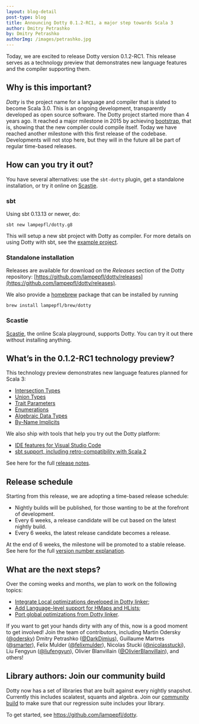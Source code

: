 ```yaml
---
layout: blog-detail
post-type: blog
title: Announcing Dotty 0.1.2-RC1, a major step towards Scala 3
author: Dmitry Petrashko
by: Dmitry Petrashko
authorImg: /images/petrashko.jpg
---
```


Today, we are excited to release Dotty version 0.1.2-RC1.  This release
serves as a technology preview that demonstrates new language features
and the compiler supporting them.


<!--more-->

## Why is this important?

_Dotty_ is the project name for a language and compiler that
is slated to become Scala 3.0. This is an ongoing development,
transparently developed as open source software. The Dotty project
started more than 4 years ago. It reached a major milestone in 2015 by
achieving
[bootstrap](http://dotty.epfl.ch/blog/2015/10/23/dotty-compiler-bootstraps.html),
that is, showing that the new compiler could compile itself.  Today we
have reached another milestone with this first release of the
codebase. Developments will not stop here, but they will in the future
all be part of regular time-based releases.

## How can you try it out?

You have several alternatives: use the `sbt-dotty` plugin, get a standalone
installation, or try it online on [Scastie].

### sbt
Using sbt 0.13.13 or newer, do:

```
sbt new lampepfl/dotty.g8
```

This will setup a new sbt project with Dotty as compiler. For more details on
using Dotty with sbt, see the
[example project](https://github.com/lampepfl/dotty-example-project).

### Standalone installation

Releases are available for download on the _Releases_
section of the Dotty repository: 
[https://github.com/lampepfl/dotty/releases](https://github.com/lampepfl/dotty/releases).

We also provide a [homebrew](https://brew.sh/) package that can be installed by running

```
brew install lampepfl/brew/dotty
```

### Scastie

[Scastie], the online Scala playground,
supports Dotty. 
You can try it out there without installing anything.

## What’s in the 0.1.2-RC1 technology preview?
This technology preview demonstrates new language features planned for Scala 3:

  - [Intersection Types](http://dotty.epfl.ch/docs/reference/intersection-types.html)
  - [Union Types](http://dotty.epfl.ch/docs/reference/union-types.html)
  - [Trait Parameters](http://dotty.epfl.ch/docs/reference/trait-parameters.html)
  - [Enumerations](http://dotty.epfl.ch/docs/reference/enums/enums.html)
  - [Algebraic Data Types](http://dotty.epfl.ch/docs/reference/adts.html)
  - [By-Name Implicits](http://dotty.epfl.ch/docs/reference/implicit-by-name-parameters.html)

We also ship with tools that help you try out the Dotty platform:

  - [IDE features for Visual Studio Code](http://dotty.epfl.ch/docs/usage/ide-support.html)
  - [sbt support, including retro-compatibility with Scala 2](https://github.com/lampepfl/dotty-example-project)

See here for the full [release notes](http://dotty.epfl.ch/docs/release-notes/0.1.2.html).

## Release schedule

Starting from this release, we are adopting a time-based release schedule:
- Nightly builds will be published, for those wanting to be at the forefront of
  development.
- Every 6 weeks, a release candidate will be cut based on the latest nightly build.
- Every 6 weeks, the latest release candidate becomes a release.

At the end of 6 weeks, the milestone will be promoted to a stable release.
See here for the full [version number explanation](http://dotty.epfl.ch/docs/usage/version-numbers.html).

## What are the next steps?

Over the coming weeks and months, we plan to work on the following topics:

 - [Integrate Local optimizations developed in Dotty linker](https://github.com/lampepfl/dotty/pull/2513);
 - [Add Language-level support for HMaps and HLists](https://github.com/lampepfl/dotty/pull/2199);
 - [Port global optimizations from Dotty linker](https://github.com/lampepfl/dotty/pull/1840).

If you want to get your hands dirty with any of this, now is a good
moment to get involved! Join the team of contributors, including
Martin Odersky ([@odersky](https://twitter.com/odersky))
Dmitry Petrashko ([@DarkDimius](https://twitter.com/DarkDimius)),
Guillaume Martres ([@smarter](https://github.com/smarter)),
Felix Mulder ([@felixmulder](https://twitter.com/felixmulder)),
Nicolas Stucki ([@nicolasstucki](https://github.com/nicolasstucki)),
Liu Fengyun ([@liufengyun](https://github.com/liufengyun)),
Olivier Blanvillain ([@OlivierBlanvillain](https://github.com/OlivierBlanvillain)),
and others!

## Library authors: Join our community build

Dotty now has a set of libraries that are built against every nightly snapshot.
Currently this includes scalatest, squants and algebra.
Join our [community build](https://github.com/lampepfl/dotty-community-build)
 to make sure that our regression suite includes your library.


To get started, see <https://github.com/lampepfl/dotty>.


[Scastie]: https://scastie.scala-lang.org/R5kUfVbTRpmS4l4CrO1HlA
